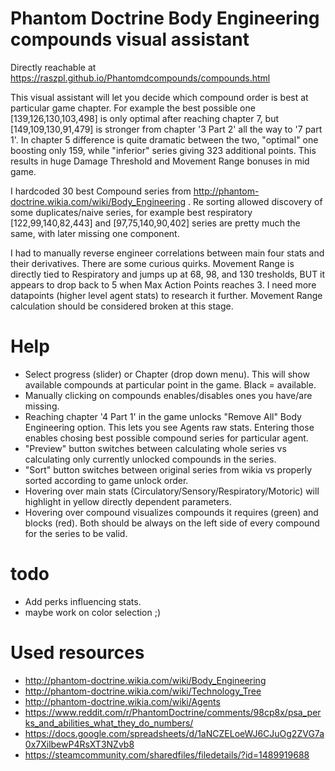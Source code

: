 # Phantom Doctrine Body Engineering compounds visual assistant

Directly reachable at https://raszpl.github.io/Phantomdcompounds/compounds.html

This visual assistant will let you decide which compound order is best at particular game chapter. For example the best possible one [139,126,130,103,498] is only optimal after reaching chapter 7, but [149,109,130,91,479] is stronger from chapter '3 Part 2' all the way to '7 part 1'. In chapter 5 difference is quite dramatic between the two, "optimal" one boosting only 159, while "inferior" series giving 323 additional points. This results in huge Damage Threshold and Movement Range bonuses in mid game.


I hardcoded 30 best Compound series from http://phantom-doctrine.wikia.com/wiki/Body_Engineering . Re sorting allowed discovery of some duplicates/naive series, for example best respiratory [122,99,140,82,443] and [97,75,140,90,402] series are pretty much the same, with later missing one component.


I had to manually reverse engineer correlations between main four stats and their derivatives. There are some curious quirks. Movement Range is directly tied to Respiratory and jumps up at 68, 98, and 130 tresholds, BUT it appears to drop back to 5 when Max Action Points reaches 3. I need more datapoints (higher level agent stats) to research it further. Movement Range calculation should be considered broken at this stage.

# Help
- Select progress (slider) or Chapter (drop down menu). This will show available compounds at particular point in the game. Black = available.
- Manually clicking on compounds enables/disables ones you have/are missing.
- Reaching  chapter '4 Part 1' in the game unlocks "Remove All" Body Engineering option. This lets you see Agents raw stats. Entering those enables chosing best possible compound series for particular agent.
- "Preview" button switches between calculating whole series vs calculating only currently unlocked compounds in the series.
- "Sort" button switches between original series from wikia vs properly sorted according to game unlock order.
- Hovering over main stats (Circulatory/Sensory/Respiratory/Motoric) will highlight in yellow directly dependent parameters.
- Hovering over compound visualizes compounds it requires (green) and blocks (red). Both should be always on the left side of every compound for the series to be valid.


# todo
- Add perks influencing stats.
- maybe work on color selection ;)


# Used resources
- http://phantom-doctrine.wikia.com/wiki/Body_Engineering
- http://phantom-doctrine.wikia.com/wiki/Technology_Tree
- http://phantom-doctrine.wikia.com/wiki/Agents
- https://www.reddit.com/r/PhantomDoctrine/comments/98cp8x/psa_perks_and_abilities_what_they_do_numbers/
- https://docs.google.com/spreadsheets/d/1aNCZELoeWJ6CJuOg2ZVG7a0x7XilbewP4RsXT3NZvb8
- https://steamcommunity.com/sharedfiles/filedetails/?id=1489919688
